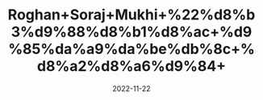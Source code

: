 ---
title: 'Roghan+Soraj+Mukhi+%22%d8%b3%d9%88%d8%b1%d8%ac+%d9%85%da%a9%da%be%db%8c+%d8%a2%d8%a6%d9%84+'
date: '2022-11-22' 
metatag: '' 
inventory: '0' 
draft: false 
# meta description 
shortDescripton: 'Sunflower+Seeds+Oil%22++It+promotes+heart+heath.+Sunflower+oil+contains+more+than+80%25+of+monounsaturated+fats+which+makes+it+good+for+your+heart.It+is+also+good+for+skin.'
description: 'Oil+%22+%d8%b1%d9%88%d8%ba%d9%86+%22+%d8%aa%db%8c%d9%84'
longdescription: ''
tags: ''
brand: ''
subCategory: ''
unit: '10 ml-Pk'
sellCount: '0'
featured: True
# product Price
price: '40.0'
# Product Short Description
shortDescription: 'Sunflower+Seeds+Oil%22++It+promotes+heart+heath.+Sunflower+oil+contains+more+than+80%25+of+monounsaturated+fats+which+makes+it+good+for+your+heart.It+is+also+good+for+skin.'
productID: '4F64F412-2243-ED11-996A-005056B3A416'
type: 'products'
category: 'Oil+%22+%d8%b1%d9%88%d8%ba%d9%86+%22+%d8%aa%db%8c%d9%84' 
thumnailproduct: 'https://eraconnect.blob.core.windows.net/product-images/aminsaddiquidawakhana/36ac63a9-9da8-468f-9649-5723b92d9f0d.webp' 
images:
  - image: 'https://eraconnect.blob.core.windows.net/product-images/aminsaddiquidawakhana/36ac63a9-9da8-468f-9649-5723b92d9f0d.webp'  
Variants:
---